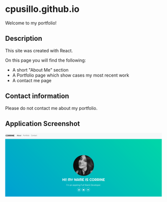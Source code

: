 # cpusillo.github.io
Welcome to my portfolio!

## Description
This site was created with React.

On this page you will find the following:
* A short "About Me" section
* A Portfolio page which show cases my most recent work
* A contact me page

## Contact information
Please do not contact me about my portfolio.

## Application Screenshot
![Image of App](https://raw.githubusercontent.com/cpusillo/assets/main/Screen%20Shot%202021-01-30%20at%209.54.17%20AM.png)
